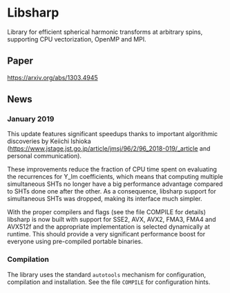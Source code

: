 # Libsharp

Library for efficient spherical harmonic transforms at arbitrary spins,
supporting CPU vectorization, OpenMP and MPI.

## Paper

https://arxiv.org/abs/1303.4945

## News

### January 2019

This update features significant speedups thanks to important algorithmic
discoveries by Keiichi Ishioka
(https://www.jstage.jst.go.jp/article/jmsj/96/2/96_2018-019/_article and
personal communication).

These improvements reduce the fraction of CPU time spent on evaluating the
recurrences for Y_lm coefficients, which means that computing multiple
simultaneous SHTs no longer have a big performance advantage compared to SHTs
done one after the other.
As a consequence, libsharp support for simultaneous SHTs was dropped, making
its interface much simpler.

With the proper compilers and flags (see the file COMPILE for details) libsharp
is now built with support for SSE2, AVX, AVX2, FMA3, FMA4 and AVX512f and the
appropriate implementation is selected dynamically at runtime. This should
provide a very significant performance boost for everyone using pre-compiled
portable binaries.

### Compilation

The library uses the standard `autotools` mechanism for configuration,
compilation and installation. See the file `COMPILE` for configuration hints.
